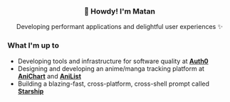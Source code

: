 <h3 align="center">👋 Howdy! I'm Matan</h3>
<p align="center">Developing performant applications and delightful user experiences ✨</p>

### What I'm up to
- Developing tools and infrastructure for software quality at [**Auth0**](https://auth0.com/)
- Designing and developing an anime/manga tracking platform at [**AniChart**](https://anichart.net/) and [**AniList**](http://anilist.co/)
- Building a blazing-fast, cross-platform, cross-shell prompt called [**Starship**](https://github.com/starship/starship)
